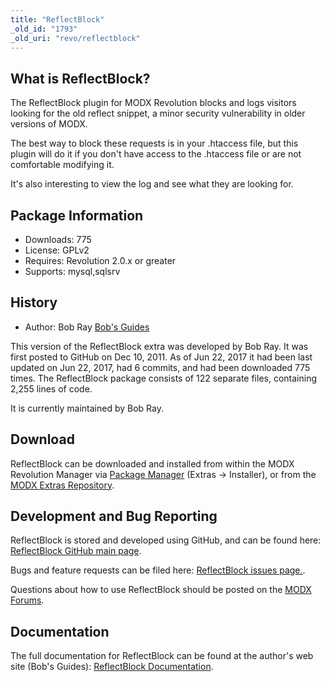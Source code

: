 ```yaml
---
title: "ReflectBlock"
_old_id: "1793"
_old_uri: "revo/reflectblock"
---
```


## What is ReflectBlock?

The ReflectBlock plugin for MODX Revolution blocks and logs visitors looking for the old reflect snippet, a minor security vulnerability in older versions of MODX.

The best way to block these requests is in your .htaccess file, but this plugin will do it if you don't have access to the .htaccess file or are not comfortable modifying it.

It's also interesting to view the log and see what they are looking for.

## Package Information

- Downloads: 775
- License: GPLv2
- Requires: Revolution 2.0.x or greater
- Supports: mysql,sqlsrv

## History

- Author: Bob Ray [Bob's Guides](https://bobsguides.com)

 This version of the ReflectBlock extra was developed by Bob Ray. It was first posted to GitHub on Dec 10, 2011. As of Jun 22, 2017 it had been last updated on Jun 22, 2017, had 6 commits, and had been downloaded 775 times. The ReflectBlock package consists of 122 separate files, containing 2,255 lines of code.

It is currently maintained by Bob Ray.

## Download

 ReflectBlock can be downloaded and installed from within the MODX Revolution Manager via [Package Manager](developing-in-modx/advanced-development/package-management "Package Manager") (Extras -> Installer), or from the [MODX Extras Repository](https://modx.com/extras/package/reflectblock).

## Development and Bug Reporting

 ReflectBlock is stored and developed using GitHub, and can be found here: [ReflectBlock GitHub main page](https://github.com/BobRay/ReflectBlock).

 Bugs and feature requests can be filed here: [ReflectBlock issues page.](https://github.com/BobRay/ReflectBlock/issues).

Questions about how to use ReflectBlock should be posted on the [MODX Forums](https://forums.modx.com).

## Documentation

 The full documentation for ReflectBlock can be found at the author's web site (Bob's Guides): [ReflectBlock Documentation](https://bobsguides.com/reflctblock-tutorial.html).